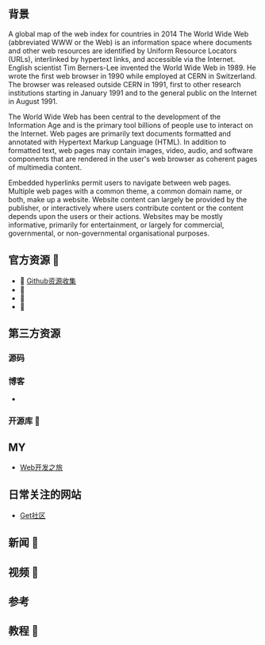 ## 背景
A global map of the web index for countries in 2014
The World Wide Web (abbreviated WWW or the Web) is an information space where documents and other web resources are identified by Uniform Resource Locators (URLs), interlinked by hypertext links, and accessible via the Internet. English scientist Tim Berners-Lee invented the World Wide Web in 1989. He wrote the first web browser in 1990 while employed at CERN in Switzerland. The browser was released outside CERN in 1991, first to other research institutions starting in January 1991 and to the general public on the Internet in August 1991.

The World Wide Web has been central to the development of the Information Age and is the primary tool billions of people use to interact on the Internet. Web pages are primarily text documents formatted and annotated with Hypertext Markup Language (HTML). In addition to formatted text, web pages may contain images, video, audio, and software components that are rendered in the user's web browser as coherent pages of multimedia content.

Embedded hyperlinks permit users to navigate between web pages. Multiple web pages with a common theme, a common domain name, or both, make up a website. Website content can largely be provided by the publisher, or interactively where users contribute content or the content depends upon the users or their actions. Websites may be mostly informative, primarily for entertainment, or largely for commercial, governmental, or non-governmental organisational purposes.

## 官方资源 💼
- 👨 [Github资源收集](https://segmentfault.com/a/1190000003510001)
- 🏃 
- 👨 
- 🏃 

## 第三方资源

### 源码


### 博客

- 

### 开源库 🔧

## MY
- [Web开发之旅]()
## 日常关注的网站
- [Get社区](http://get.ftqq.com/?c=default)

## 新闻 📃

## 视频 🎥

## 参考

## 教程 🍞
